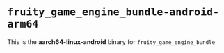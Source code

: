 # `fruity_game_engine_bundle-android-arm64`

This is the **aarch64-linux-android** binary for `fruity_game_engine_bundle`
